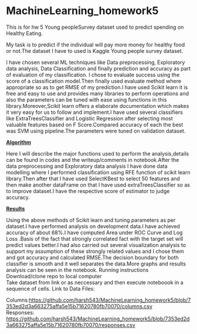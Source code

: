 # MachineLearning_homework5
This is for hw 5 Young peopleSurvey dataset used to predict spending on Healthy Eating.


My task is to predict if the individual will pay more money for healthy food or not.The dataset I have to used is Kaggle Young people survey dataset.

I have chosen several ML techniques like Data preprocessing, Exploratory data analysis, Data Classification and finally prediction and accuracy as part of evaluation of my classification.
I chose to evaluate success using the score of a classification model.Then finally used evaluate method where appropriate so as to get RMSE of my prediction.I have used Scikit learn it is free and easy to use and provides many libraries to perform operations and also the parameters can be tuned with ease using functions in this library.Moreover,Scikit learn offers a elaborate documentation which makes it very easy for us to follow and implement.I have used several classifiers like ExtraTreesClassifier and Logistic Regression after selecting most valuable features based on F Score.Compared accuracy of each the best was SVM using pipeline.The parameters were tuned on validation dataset.

<u><b>Algorithm</b></u>

Here I will describe the major functions used to perform the analysis,details can be found in codes and the writeup/comments in notebook.After the data preprocessing and Exploratory data analysis I have done data modelling where I performed classification using RFE function of scikit learn library.Then after that I have used SelectKBest to select 50 features and then make another dataFrame on that I have used extraTreesClassifier so as to improve dataset.I have  the respective score of estimator to judge accuracy.


<u><b>Results</b></u>

Using the above methods of Scikit learn and tuning parameters as per dataset.I have performed analysis on development data.I have achieved accuracy of about 68%.I have computed Area under ROC Curve and Log Loss .Basis of the fact that strongly correlated fact with the target set will predict values better.I had also carried out several visualization analysis to support my assumption of these strongly related values and I chose them and got accuracy and calculated  RMSE.The decision boundary for both classifier is smooth and it well separates the data.More graphs and results analysis can be seen in the notebook.
<a>Running instructions</a><br/>
Download/clone repo to local computer
<br/>
Take dataset from link or as neccessary and then execute noteboook in a sequence of cells.
Link to Data Files:

Columns:https://github.com/harsh543/MachineLearning_homework5/blob/7353ed2d3a663275affa5e15b71620780fb70070/columns.csv<br/>
Responses: https://github.com/harsh543/MachineLearning_homework5/blob/7353ed2d3a663275affa5e15b71620780fb70070/responses.csv
